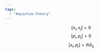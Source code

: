 ```yaml
---
tags:
  - "#quantum-theory"
---
```

$$[x_i, x_j] = 0$$
$$[p_i, p_j] = 0$$
$$[x_i, p_j] = i \hbar \delta_{ij}$$ 
